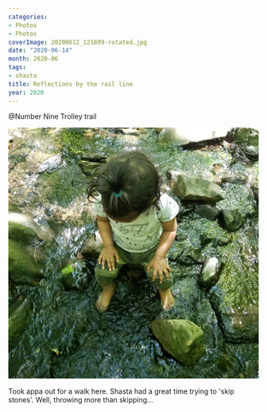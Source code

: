 ```yaml
---
categories:
- Photos
- Photos
coverImage: 20200612_121809-rotated.jpg
date: "2020-06-14"
month: 2020-06
tags:
- shasta
title: Reflections by the rail line
year: 2020
---
```


@Number Nine Trolley trail

![](images/20200612_121809-rotated.jpg)

Took appa out for a walk here. Shasta had a great time trying to 'skip stones'. Well, throwing more than skipping...
